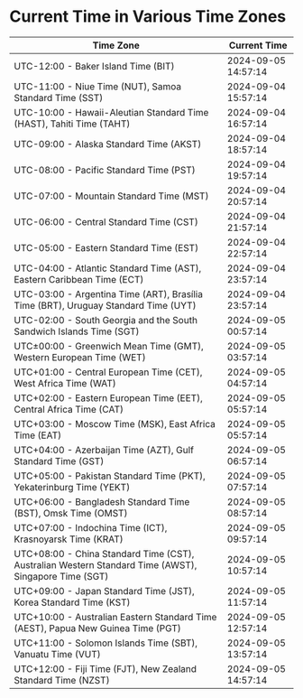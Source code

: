 # Current Time in Various Time Zones

| Time Zone | Current Time |
|-----------|--------------|
| UTC-12:00 - Baker Island Time (BIT) | 2024-09-05 14:57:14 |
| UTC-11:00 - Niue Time (NUT), Samoa Standard Time (SST) | 2024-09-04 15:57:14 |
| UTC-10:00 - Hawaii-Aleutian Standard Time (HAST), Tahiti Time (TAHT) | 2024-09-04 16:57:14 |
| UTC-09:00 - Alaska Standard Time (AKST) | 2024-09-04 18:57:14 |
| UTC-08:00 - Pacific Standard Time (PST) | 2024-09-04 19:57:14 |
| UTC-07:00 - Mountain Standard Time (MST) | 2024-09-04 20:57:14 |
| UTC-06:00 - Central Standard Time (CST) | 2024-09-04 21:57:14 |
| UTC-05:00 - Eastern Standard Time (EST) | 2024-09-04 22:57:14 |
| UTC-04:00 - Atlantic Standard Time (AST), Eastern Caribbean Time (ECT) | 2024-09-04 23:57:14 |
| UTC-03:00 - Argentina Time (ART), Brasília Time (BRT), Uruguay Standard Time (UYT) | 2024-09-04 23:57:14 |
| UTC-02:00 - South Georgia and the South Sandwich Islands Time (SGT) | 2024-09-05 00:57:14 |
| UTC±00:00 - Greenwich Mean Time (GMT), Western European Time (WET) | 2024-09-05 03:57:14 |
| UTC+01:00 - Central European Time (CET), West Africa Time (WAT) | 2024-09-05 04:57:14 |
| UTC+02:00 - Eastern European Time (EET), Central Africa Time (CAT) | 2024-09-05 05:57:14 |
| UTC+03:00 - Moscow Time (MSK), East Africa Time (EAT) | 2024-09-05 05:57:14 |
| UTC+04:00 - Azerbaijan Time (AZT), Gulf Standard Time (GST) | 2024-09-05 06:57:14 |
| UTC+05:00 - Pakistan Standard Time (PKT), Yekaterinburg Time (YEKT) | 2024-09-05 07:57:14 |
| UTC+06:00 - Bangladesh Standard Time (BST), Omsk Time (OMST) | 2024-09-05 08:57:14 |
| UTC+07:00 - Indochina Time (ICT), Krasnoyarsk Time (KRAT) | 2024-09-05 09:57:14 |
| UTC+08:00 - China Standard Time (CST), Australian Western Standard Time (AWST), Singapore Time (SGT) | 2024-09-05 10:57:14 |
| UTC+09:00 - Japan Standard Time (JST), Korea Standard Time (KST) | 2024-09-05 11:57:14 |
| UTC+10:00 - Australian Eastern Standard Time (AEST), Papua New Guinea Time (PGT) | 2024-09-05 12:57:14 |
| UTC+11:00 - Solomon Islands Time (SBT), Vanuatu Time (VUT) | 2024-09-05 13:57:14 |
| UTC+12:00 - Fiji Time (FJT), New Zealand Standard Time (NZST) | 2024-09-05 14:57:14 |
